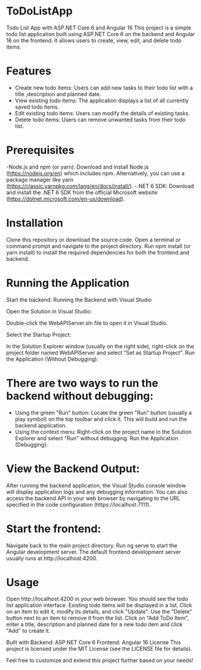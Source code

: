 # ToDoListApp

Todo List App with ASP.NET Core 6 and Angular 16
This project is a simple todo list application built using ASP.NET Core 6 on the backend and Angular 16 on the frontend. It allows users to create, view, edit, and delete todo items.

# Features
- Create new todo items: Users can add new tasks to their todo list with a title ,description and planned date.
- View existing todo items: The application displays a list of all currently saved todo items.
- Edit existing todo items: Users can modify the details of existing tasks.
- Delete todo items: Users can remove unwanted tasks from their todo list.

# Prerequisites
-Node.js and npm (or yarn): 
Download and install Node.js (https://nodejs.org/en) which includes npm. Alternatively, you can use a package manager like yarn (https://classic.yarnpkg.com/lang/en/docs/install/).
-.NET 6 SDK: 
Download and install the .NET 6 SDK from the official Microsoft website (https://dotnet.microsoft.com/en-us/download).

# Installation
Clone this repository or download the source code.
Open a terminal or command prompt and navigate to the project directory.
Run npm install (or yarn install) to install the required dependencies for both the frontend and backend.

# Running the Application
Start the backend:
Running the Backend with Visual Studio

Open the Solution in Visual Studio:

Double-click the WebAPIServer.sln file to open it in Visual Studio.

Select the Startup Project:

In the Solution Explorer window (usually on the right side), right-click on the project folder named WebAPIServer and select "Set as Startup Project".
Run the Application (Without Debugging):

# There are two ways to run the backend without debugging:
- Using the green "Run" button: Locate the green "Run" button (usually a play symbol) on the top toolbar and click it. This will build and run the backend application.
- Using the context menu: Right-click on the project name in the Solution Explorer and select "Run" without debugging.
Run the Application (Debugging):

# View the Backend Output:

After running the backend application, the Visual Studio console window will display application logs and any debugging information.
You can also access the backend API in your web browser by navigating to the URL specified in the code configuration (https://localhost:7111).

# Start the frontend:
Navigate back to the main project directory.
Run ng serve to start the Angular development server. The default frontend development server usually runs at http://localhost:4200.

# Usage
Open http://localhost:4200 in your web browser.
You should see the todo list application interface.
Existing todo items will be displayed in a list.
Click on an item to edit it, modify its details, and click "Update".
Use the "Delete" button next to an item to remove it from the list.
Click on "Add ToDo Item", enter a title, description and planned date for a new todo item and click "Add" to create it.


Built with
Backend: ASP.NET Core 6
Frontend: Angular 16
License
This project is licensed under the MIT License (see the LICENSE file for details).

Feel free to customize and extend this project further based on your needs!
